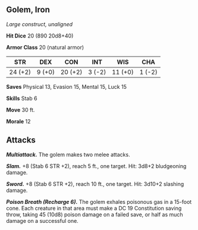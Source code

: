 ## Golem, Iron

*Large construct, unaligned*

**Hit Dice** 20 (890 20d8+40)

**Armor Class** 20 (natural armor)

| STR     | DEX     | CON     | INT     | WIS     | CHA     |
|---------|---------|---------|---------|---------|---------|
| 24 (+2) |  9 (+0) | 20 (+2) |  3 (-2) | 11 (+0) |  1 (-2) |

**Saves** Physical 13, Evasion 15, Mental 15, Luck 15

**Skills** Stab 6

**Move** 30 ft.

**Morale** 12

## Attacks

***Multiattack.*** The golem makes two melee attacks.

***Slam.*** +8 (Stab 6 STR +2), reach 5 ft., one target. Hit: 3d8+2 bludgeoning damage.

***Sword.*** +8 (Stab 6 STR +2), reach 10 ft., one target. Hit: 3d10+2 slashing damage.

***Poison Breath (Recharge 6).*** The golem exhales poisonous gas in a 15-foot cone. Each creature in that area must make a DC 19 Constitution saving throw, taking 45 (10d8) poison damage on a failed save, or half as much damage on a successful one.

